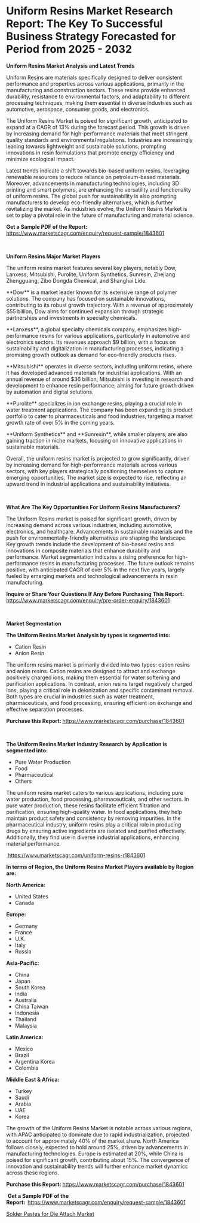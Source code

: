 <p><h1>Uniform Resins Market Research Report: The Key To Successful Business Strategy Forecasted for Period from 2025 - 2032</h1></p><p><strong>Uniform Resins Market Analysis and Latest Trends</strong></p>
<p><p>Uniform Resins are materials specifically designed to deliver consistent performance and properties across various applications, primarily in the manufacturing and construction sectors. These resins provide enhanced durability, resistance to environmental factors, and adaptability to different processing techniques, making them essential in diverse industries such as automotive, aerospace, consumer goods, and electronics.</p><p>The Uniform Resins Market is poised for significant growth, anticipated to expand at a CAGR of 13% during the forecast period. This growth is driven by increasing demand for high-performance materials that meet stringent quality standards and environmental regulations. Industries are increasingly leaning towards lightweight and sustainable solutions, prompting innovations in resin formulations that promote energy efficiency and minimize ecological impact.</p><p>Latest trends indicate a shift towards bio-based uniform resins, leveraging renewable resources to reduce reliance on petroleum-based materials. Moreover, advancements in manufacturing technologies, including 3D printing and smart polymers, are enhancing the versatility and functionality of uniform resins. The global push for sustainability is also prompting manufacturers to develop eco-friendly alternatives, which is further revitalizing the market. As industries evolve, the Uniform Resins Market is set to play a pivotal role in the future of manufacturing and material science.</p></p>
<p><strong>Get a Sample PDF of the Report:&nbsp;</strong> <a href="https://www.marketscagr.com/enquiry/request-sample/1843601?utm_campaign=3448&utm_medium=2&utm_source=Github&utm_content=ia&utm_term=03042025&utm_id=uniform-resins">https://www.marketscagr.com/enquiry/request-sample/1843601</a></p>
<p>&nbsp;</p>
<p><strong>Uniform Resins Major Market Players</strong></p>
<p><p>The uniform resins market features several key players, notably Dow, Lanxess, Mitsubishi, Purolite, Uniform Synthetics, Sunresin, Zhejiang Zhengguang, Zibo Dongda Chemical, and Shanghai Lide. </p><p>**Dow** is a market leader known for its extensive range of polymer solutions. The company has focused on sustainable innovations, contributing to its robust growth trajectory. With a revenue of approximately $55 billion, Dow aims for continued expansion through strategic partnerships and investments in specialty chemicals.</p><p>**Lanxess**, a global specialty chemicals company, emphasizes high-performance resins for various applications, particularly in automotive and electronics sectors. Its revenues approach $9 billion, with a focus on sustainability and digitalization in manufacturing processes, indicating a promising growth outlook as demand for eco-friendly products rises.</p><p>**Mitsubishi** operates in diverse sectors, including uniform resins, where it has developed advanced materials for industrial applications. With an annual revenue of around $36 billion, Mitsubishi is investing in research and development to enhance resin performance, aiming for future growth driven by automation and digital solutions.</p><p>**Purolite** specializes in ion exchange resins, playing a crucial role in water treatment applications. The company has been expanding its product portfolio to cater to pharmaceuticals and food industries, targeting a market growth rate of over 5% in the coming years.</p><p>**Uniform Synthetics** and **Sunresin**, while smaller players, are also gaining traction in niche markets, focusing on innovative applications in sustainable materials. </p><p>Overall, the uniform resins market is projected to grow significantly, driven by increasing demand for high-performance materials across various sectors, with key players strategically positioning themselves to capture emerging opportunities. The market size is expected to rise, reflecting an upward trend in industrial applications and sustainability initiatives.</p></p>
<p>&nbsp;</p>
<p><strong>What Are The Key Opportunities For Uniform Resins Manufacturers?</strong></p>
<p><p>The Uniform Resins market is poised for significant growth, driven by increasing demand across various industries, including automotive, electronics, and healthcare. Advancements in sustainable materials and the push for environmentally-friendly alternatives are shaping the landscape. Key growth trends include the development of bio-based resins and innovations in composite materials that enhance durability and performance. Market segmentation indicates a rising preference for high-performance resins in manufacturing processes. The future outlook remains positive, with anticipated CAGR of over 5% in the next five years, largely fueled by emerging markets and technological advancements in resin manufacturing.</p></p>
<p><strong>Inquire or Share Your Questions If Any Before Purchasing This Report:</strong> <a href="https://www.marketscagr.com/enquiry/pre-order-enquiry/1843601?utm_campaign=3448&utm_medium=2&utm_source=Github&utm_content=ia&utm_term=03042025&utm_id=uniform-resins">https://www.marketscagr.com/enquiry/pre-order-enquiry/1843601</a></p>
<p>&nbsp;</p>
<p><strong>Market Segmentation</strong></p>
<p><strong>The Uniform Resins Market Analysis by types is segmented into:</strong></p>
<p><ul><li>Cation Resin</li><li>Anion Resin</li></ul></p>
<p><p>The uniform resins market is primarily divided into two types: cation resins and anion resins. Cation resins are designed to attract and exchange positively charged ions, making them essential for water softening and purification applications. In contrast, anion resins target negatively charged ions, playing a critical role in deionization and specific contaminant removal. Both types are crucial in industries such as water treatment, pharmaceuticals, and food processing, ensuring efficient ion exchange and effective separation processes.</p></p>
<p><strong>Purchase this Report:&nbsp;</strong><a href="https://www.marketscagr.com/purchase/1843601?utm_campaign=3448&utm_medium=2&utm_source=Github&utm_content=ia&utm_term=03042025&utm_id=uniform-resins">https://www.marketscagr.com/purchase/1843601</a></p>
<p>&nbsp;</p>
<p><strong>The Uniform Resins Market Industry Research by Application is segmented into:</strong></p>
<p><ul><li>Pure Water Production</li><li>Food</li><li>Pharmaceutical</li><li>Others</li></ul></p>
<p><p>The uniform resins market caters to various applications, including pure water production, food processing, pharmaceuticals, and other sectors. In pure water production, these resins facilitate efficient filtration and purification, ensuring high-quality water. In food applications, they help maintain product safety and consistency by removing impurities. In the pharmaceutical industry, uniform resins play a critical role in producing drugs by ensuring active ingredients are isolated and purified effectively. Additionally, they find use in diverse industrial applications, enhancing material performance.</p></p>
<p><a href="https://www.marketscagr.com/uniform-resins-r1843601?utm_campaign=3448&utm_medium=2&utm_source=Github&utm_content=ia&utm_term=03042025&utm_id=uniform-resins">&nbsp;https://www.marketscagr.com/uniform-resins-r1843601</a></p>
<p><strong>In terms of Region, the Uniform Resins Market Players available by Region are:</strong></p>
<p>
    <p> <strong> North America: </strong>
        <ul>
            <li>United States</li>
            <li>Canada</li>
        </ul>
        </p> 
    <p> <strong> Europe: </strong>
        <ul>
            <li>Germany</li>
            <li>France</li>
            <li>U.K.</li>
            <li>Italy</li>
            <li>Russia</li>
        </ul>
        </p> 
    <p> <strong> Asia-Pacific: </strong>
        <ul>
            <li>China</li>
            <li>Japan</li>
            <li>South Korea</li>
            <li>India</li>
            <li>Australia</li>
            <li>China Taiwan</li>
            <li>Indonesia</li>
            <li>Thailand</li>
            <li>Malaysia</li>
        </ul>
        </p> 
    <p> <strong> Latin America: </strong>
        <ul>
            <li>Mexico</li>
            <li>Brazil</li>
            <li>Argentina Korea</li>
            <li>Colombia</li>
        </ul>
        </p> 
    <p> <strong> Middle East & Africa: </strong>
        <ul>
            <li>Turkey</li>
            <li>Saudi</li>
            <li>Arabia</li>
            <li>UAE</li>
            <li>Korea</li>
        </ul>
    </p>
    </p>
<p><p>The growth of the Uniform Resins Market is notable across various regions, with APAC anticipated to dominate due to rapid industrialization, projected to account for approximately 40% of the market share. North America follows closely, expected to hold around 25%, driven by advancements in manufacturing technologies. Europe is estimated at 20%, while China is poised for significant growth, contributing about 15%. The convergence of innovation and sustainability trends will further enhance market dynamics across these regions.</p></p>
<p><strong>Purchase this Report: </strong><a href="https://www.marketscagr.com/purchase/1843601?utm_campaign=3448&utm_medium=2&utm_source=Github&utm_content=ia&utm_term=03042025&utm_id=uniform-resins">https://www.marketscagr.com/purchase/1843601</a></p>
<p>&nbsp;<strong>Get a Sample PDF of the Report:&nbsp;&nbsp;</strong><a href="https://www.marketscagr.com/enquiry/request-sample/1843601?utm_campaign=3448&utm_medium=2&utm_source=Github&utm_content=ia&utm_term=03042025&utm_id=uniform-resins">https://www.marketscagr.com/enquiry/request-sample/1843601</a></p>
<p><strong></strong></p>
<p><p><a href="https://github.com/lestymbango/Market-Research-Report-List-1/blob/main/solder-pastes-for-die-attach-market.md?utm_campaign=3448&utm_medium=2&utm_source=Github&utm_content=ia&utm_term=03042025&utm_id=uniform-resins">Solder Pastes for Die Attach Market</a></p></p>